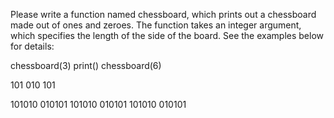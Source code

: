 Please write a function named chessboard, which prints out a chessboard made out of ones and zeroes. The function takes an integer argument, which specifies the length of the side of the board. See the examples below for details:

chessboard(3)
print()
chessboard(6)

101
010
101

101010
010101
101010
010101
101010
010101
